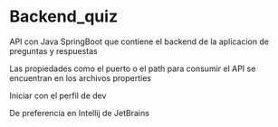 # Backend_quiz
API con Java SpringBoot que contiene el backend de la aplicacion de preguntas y respuestas

Las propiedades como el puerto o el path para consumir el API se encuentran en los archivos properties

Iniciar con el perfil de dev

De preferencia en Intellij de JetBrains
